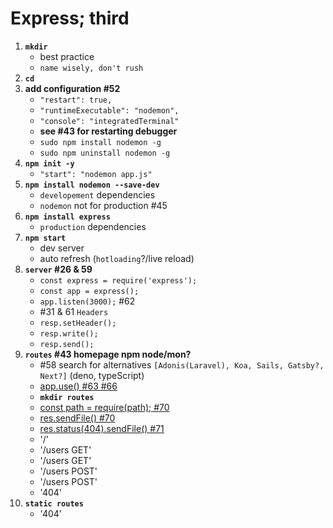 # Express; third

1. **`mkdir`**
   - best practice
   - `name wisely, don't rush`
2. **`cd`**
3. **add configuration #52**
   - `"restart": true,`
   - `"runtimeExecutable": "nodemon",`
   - `"console": "integratedTerminal"`
   - **see #43 for restarting debugger**
   - `sudo npm install nodemon -g`
   - `sudo npm uninstall nodemon -g`
4. **`npm init -y`**
   - `"start": "nodemon app.js"`
5. **`npm install nodemon --save-dev`**
   - `developement` dependencies
   - `nodemon` not for production #45
6. **`npm install express`**
   - `production` dependencies
7. **`npm start`**
   - dev server
   - auto refresh (`hotloading`?/live reload)
8. **`server` #26 & 59**
   - `const express = require('express');`
   - `const app = express();`
   - `app.listen(3000);` #62
   - #31 & 61 `Headers`
   - `resp.setHeader();`
   - `resp.write();`
   - `resp.send();`
9. **`routes` #43 homepage npm node/mon?**
   - #58 search for alternatives `[Adonis(Laravel), Koa, Sails, Gatsby?, Next?]` (deno, typeScript)
   - [app.use() #63 #66](https://expressjs.com/en/4x/api.html#app.use 'app.use("/users", (req,res, next)=>{
console.log("middleWare")
next()
})')
   - **`mkdir routes`**
   - [const path = require(path); #70](https://nodejs.org/docs/latest-v8.x/api/path.html 'require path')
   - [res.sendFile() #70](https://expressjs.com/en/4x/api.html#res.sendFile 'res.sendFile(path.join(__dirname, ../, views, shop.html));')
   - [res.status(404).sendFile() #71](https://expressjs.com/en/4x/api.html#res.status 'res.status().sendFile(path.join(__dirname, views, shop.html));')
   - '/'
   - '/users GET'
   - '/users GET'
   - '/users POST'
   - '/users POST'
   - '404'
10. **`static routes`**
    - '404'
